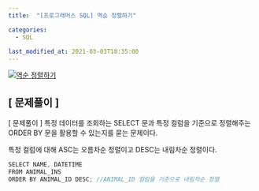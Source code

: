 ```yaml
---
title:  "[프로그래머스 SQL] 역순 정렬하기"

categories:
  - SQL
  
last_modified_at: 2021-03-03T18:35:00
---
```


[![역순 정렬하기](https://user-images.githubusercontent.com/53072057/109740563-d03d5980-7c0e-11eb-9e5f-1871b056e9c1.JPG)](https://programmers.co.kr/learn/courses/30/lessons/59035)  

<h2>[ 문제풀이 ]</h2>  
[ 문제풀이 ]
특정 데이터를 조회하는 SELECT 문과 특정 컬럼을 기준으로 정렬해주는 ORDER BY 문을 활용할 수 있는지를 묻는 문제이다.  

특정 컬럼에 대해 ASC는 오름차순 정렬이고 DESC는 내림차순 정렬이다.  

```java
SELECT NAME, DATETIME
FROM ANIMAL_INS
ORDER BY ANIMAL_ID DESC; //ANIMAL_ID 컬럼을 기준으로 내림차순 정렬
```
